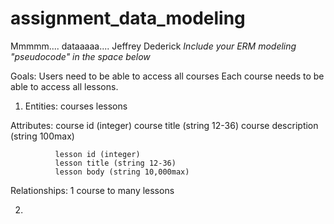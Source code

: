 # assignment_data_modeling
Mmmmm.... dataaaaa....
Jeffrey Dederick
*Include your ERM modeling "pseudocode" in the space below*


Goals: Users need to be able to access all courses
       Each course needs to be able to access all lessons.

1)  Entities: courses
            lessons

  Attributes: course id (integer)
              course title (string 12-36)
              course description (string 100max)

              lesson id (integer)
              lesson title (string 12-36)
              lesson body (string 10,000max)

  Relationships: 1 course to many lessons

2)
